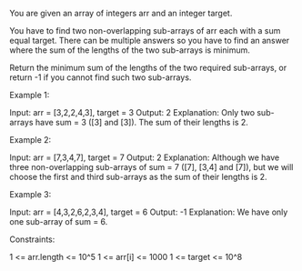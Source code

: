 You are given an array of integers arr and an integer target.

You have to find two non-overlapping sub-arrays of arr each with a sum equal
target. There can be multiple answers so you have to find an answer where the
sum of the lengths of the two sub-arrays is minimum.

Return the minimum sum of the lengths of the two required sub-arrays, or
return -1 if you cannot find such two sub-arrays.


Example 1:


Input: arr = [3,2,2,4,3], target = 3
Output: 2
Explanation: Only two sub-arrays have sum = 3 ([3] and [3]). The sum of their
lengths is 2.


Example 2:


Input: arr = [7,3,4,7], target = 7
Output: 2
Explanation: Although we have three non-overlapping sub-arrays of sum = 7
([7], [3,4] and [7]), but we will choose the first and third sub-arrays as
the sum of their lengths is 2.


Example 3:


Input: arr = [4,3,2,6,2,3,4], target = 6
Output: -1
Explanation: We have only one sub-array of sum = 6.



Constraints:


1 <= arr.length <= 10^5
1 <= arr[i] <= 1000
1 <= target <= 10^8




